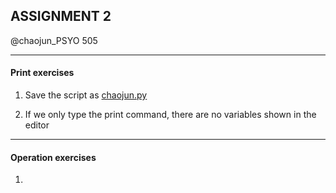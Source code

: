 ## ASSIGNMENT 2

@chaojun_PSYO 505

---
#### Print exercises
1. Save the script as [chaojun.py](https://github.com/SakuraChaojun/selected-courses/blob/main/Computer%20Programming%20for%20Psychology/Assignment_2/chaojun.py)

2. If we only type the print command, there are no variables shown in the editor

---


#### Operation exercises

1. 

